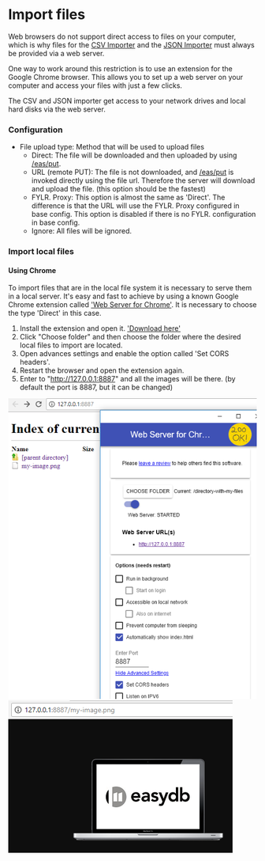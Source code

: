 # Import files

Web browsers do not support direct access to files on your computer, which is why files for the [CSV Importer](../csvimport/csvimport.html) and the [JSON Importer](../jsonimport/jsonimport.html) must always be provided via a web server.

One way to work around this restriction is to use an extension for the Google Chrome browser. This allows you to set up a web server on your computer and access your files with just a few clicks.

The CSV and JSON importer get access to your network drives and local hard disks via the web server.


### Configuration

- File upload type: Method that will be used to upload files
    - Direct: The file will be downloaded and then uploaded by using [/eas/put](/sysadmin/eas/api/put/put.html).
    - URL (remote PUT): The file is not downloaded, and [/eas/put](/sysadmin/eas/api/rput/rput.html) is invoked directly using the file url. Therefore the server will download and upload the file. (this option should be the fastest)
    - FYLR. Proxy: This option is almost the same as 'Direct'. The difference is that the URL will use the FYLR. Proxy configured in base config. This option is disabled if there is no FYLR. configuration in base config.
    - Ignore: All files will be ignored.


### Import local files

#### Using Chrome

To import files that are in the local file system it is necessary to serve them in a local server. It's easy and fast to achieve by using a known Google Chrome extension called ['Web Server for Chrome'](https://chrome.google.com/webstore/detail/web-server-for-chrome/ofhbbkphhbklhfoeikjpcbhemlocgigb). It is necessary to choose the type 'Direct' in this case.

1. Install the extension and open it. ['Download here'](https://chrome.google.com/webstore/detail/web-server-for-chrome/ofhbbkphhbklhfoeikjpcbhemlocgigb)
2. Click "Choose folder" and then choose the folder where the desired local files to import are located.
3. Open advances settings and enable the option called 'Set CORS headers'.
4. Restart the browser and open the extension again.
5. Enter to "http://127.0.0.1:8887" and all the images will be there. (by default the port is 8887, but it can be changed)

![Image_1](importfiles1.png)
![Image_2](importfiles2.png)



